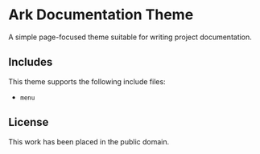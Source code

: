 
# Ark Documentation Theme

A simple page-focused theme suitable for writing project documentation.


## Includes

This theme supports the following include files:

* `menu`


## License

This work has been placed in the public domain.
